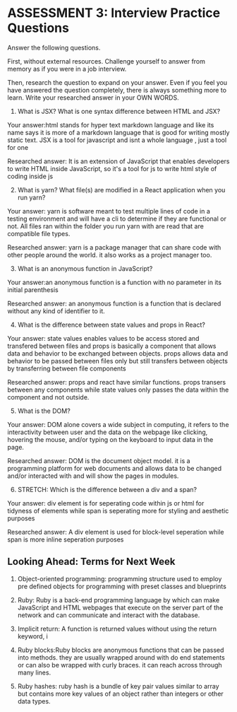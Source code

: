 # ASSESSMENT 3: Interview Practice Questions

Answer the following questions.

First, without external resources. Challenge yourself to answer from memory as if you were in a job interview.

Then, research the question to expand on your answer. Even if you feel you have answered the question completely, there is always something more to learn. Write your researched answer in your OWN WORDS.

1. What is JSX? What is one syntax difference between HTML and JSX?

Your answer:html stands for hyper text markdown language and like its name says it is more of a markdown language that is good for writing mostly static text. JSX is a tool for javascript and isnt a whole language , just a tool for one

Researched answer: It is an extension of JavaScript that enables developers to write HTML inside JavaScript, so it's a tool for js to write html style of coding inside js

2. What is yarn? What file(s) are modified in a React application when you run yarn?

Your answer: yarn is software meant to test multiple lines of code in a testing environment and will have a cli to determine if they are functional or not. All files ran within the folder you run yarn with are read that are compatible file types.

Researched answer: yarn is a package manager that can share code with other people around the world. it also works as a project manager too.

3. What is an anonymous function in JavaScript?

Your answer:an anonymous function is a function with no parameter in its initial parenthesis

Researched answer: an anonymous function is a function that is declared without any kind of identifier to it.

4. What is the difference between state values and props in React?

Your answer: state values enables values to be access stored and transfered between files and props is basically a component that allows data and behavior to be exchanged between objects. props allows data and behavior to be passed between files only but still transfers between objects by transferring between file components

Researched answer: props and react have similar functions. props transers between any components while state values only passes the data within the component and not outside.

5. What is the DOM?

Your answer: DOM alone covers a wide subject in computing, it refers to the interactivity between user and the data on the webpage like clicking, hovering the mouse, and/or typing on the keyboard to input data in the page.

Researched answer: DOM is the document object model. it is a programming platform for web documents and allows data to be changed and/or interacted with and will show the pages in modules.

6. STRETCH: Which is the difference between a div and a span?

Your answer:  div element is for seperating code within js or html for tidyness of elements while span is seperating more for styling and aesthetic purposes

Researched answer: A div element is used for block-level seperation while span is more inline seperation purposes

## Looking Ahead: Terms for Next Week

1. Object-oriented programming: programming structure used to employ pre defined objects for programming with preset classes and blueprints

2. Ruby: 
Ruby is a back-end programming language by which can make JavaScript and HTML webpages that execute on the server part of the network and can communicate and interact with the database. 

3. Implicit return:  A function is returned values without using the return keyword, i

4. Ruby blocks:Ruby blocks are anonymous functions that can be passed into methods. they are usually wrapped around with do end statements or can also be wrapped with curly braces. it can reach across through many lines.

5. Ruby hashes: ruby hash is a bundle of key pair values similar to array but contains more key values of an object rather than integers or other data types.
